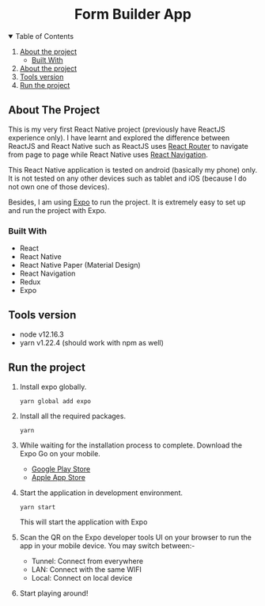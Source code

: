 <br />
<p align="center">
   <!-- <img src="assets/icon.png" alt="Logo" width="80" height="80"> -->

  <h1 align="center">Form Builder App</h1>
</p>

<!-- TABLE OF CONTENTS -->
<details open="open">
  <summary>Table of Contents</summary>
  <ol>
      <li>
         <a href="#getting-started">About the project</a>
         <ul>
            <li><a href="#built-with">Built With</a></li>
         </ul>
      </li>
      <li><a href="#getting-started">About the project</a></li>
      <li><a href="#tools-version">Tools version</a></li>
      <li><a href="#run-the-project">Run the project</a></li>
  </ol>
</details>

<!-- ABOUT THE PROJECT -->

## About The Project

This is my very first React Native project (previously have ReactJS experience only). I have learnt and explored the difference between ReactJS and React Native such as ReactJS uses [React Router](https://reactrouter.com/web/guides/quick-start) to navigate from page to page while React Native uses [React Navigation](https://reactnavigation.org/). 

This React Native application is tested on android (basically my phone) only. It is not tested on any other devices such as tablet and iOS (because I do not own one of those devices). 

Besides, I am using [Expo](https://expo.io/) to run the project. It is extremely easy to set up and run the project with Expo.

### Built With

- React
- React Native
- React Native Paper (Material Design)
- React Navigation
- Redux
- Expo

<!-- GETTING STARTED -->

## Tools version

- node v12.16.3
- yarn v1.22.4 (should work with npm as well)

## Run the project

1. Install expo globally.
   ```
   yarn global add expo
   ```

2. Install all the required packages.
   ```
   yarn
   ```

3. While waiting for the installation process to complete. Download the Expo Go on your mobile.
   - [Google Play Store](https://play.google.com/store/apps/details?id=host.exp.exponent&hl=en&gl=US)
   - [Apple App Store](https://apps.apple.com/us/app/expo-go/id982107779)

4. Start the application in development environment.
   ```
   yarn start
   ```
   This will start the application with Expo

5. Scan the QR on the Expo developer tools UI on your browser to run the app in your mobile device. You may switch between:-
   - Tunnel: Connect from everywhere
   - LAN: Connect with the same WIFI
   - Local: Connect on local device

6. Start playing around!
